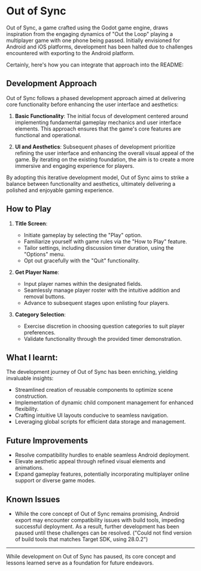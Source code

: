 # Out of Sync

Out of Sync, a game crafted using the Godot game engine, draws inspiration from the engaging dynamics of "Out the Loop" playing a multiplayer game with one phone being passed. Initially envisioned for Android and iOS platforms, development has been halted due to challenges encountered with exporting to the Android platform.

Certainly, here's how you can integrate that approach into the README:

## Development Approach

Out of Sync follows a phased development approach aimed at delivering core functionality before enhancing the user interface and aesthetics:

1. **Basic Functionality**: The initial focus of development centered around implementing fundamental gameplay mechanics and user interface elements. This approach ensures that the game's core features are functional and operational.

2. **UI and Aesthetics**: Subsequent phases of development prioritize refining the user interface and enhancing the overall visual appeal of the game. By iterating on the existing foundation, the aim is to create a more immersive and engaging experience for players.

By adopting this iterative development model, Out of Sync aims to strike a balance between functionality and aesthetics, ultimately delivering a polished and enjoyable gaming experience.

## How to Play

1. **Title Screen**:
   - Initiate gameplay by selecting the "Play" option.
   - Familiarize yourself with game rules via the "How to Play" feature.
   - Tailor settings, including discussion timer duration, using the "Options" menu.
   - Opt out gracefully with the "Quit" functionality.

2. **Get Player Name**:
   - Input player names within the designated fields.
   - Seamlessly manage player roster with the intuitive addition and removal buttons.
   - Advance to subsequent stages upon enlisting four players.

3. **Category Selection**:
   - Exercise discretion in choosing question categories to suit player preferences.
   - Validate functionality through the provided timer demonstration.

## What I learnt:

The development journey of Out of Sync has been enriching, yielding invaluable insights:

- Streamlined creation of reusable components to optimize scene construction.
- Implementation of dynamic child component management for enhanced flexibility.
- Crafting intuitive UI layouts conducive to seamless navigation.
- Leveraging global scripts for efficient data storage and management.

## Future Improvements

- Resolve compatibility hurdles to enable seamless Android deployment.
- Elevate aesthetic appeal through refined visual elements and animations.
- Expand gameplay features, potentially incorporating multiplayer online support or diverse game modes.

## Known Issues

- While the core concept of Out of Sync remains promising, Android export may encounter compatibility issues with build tools, impeding successful deployment. As a result, further development has been paused until these challenges can be resolved. ("Could not find version of build tools that matches Target SDK, using 28.0.2")

---

While development on Out of Sync has paused, its core concept and lessons learned serve as a foundation for future endeavors.
